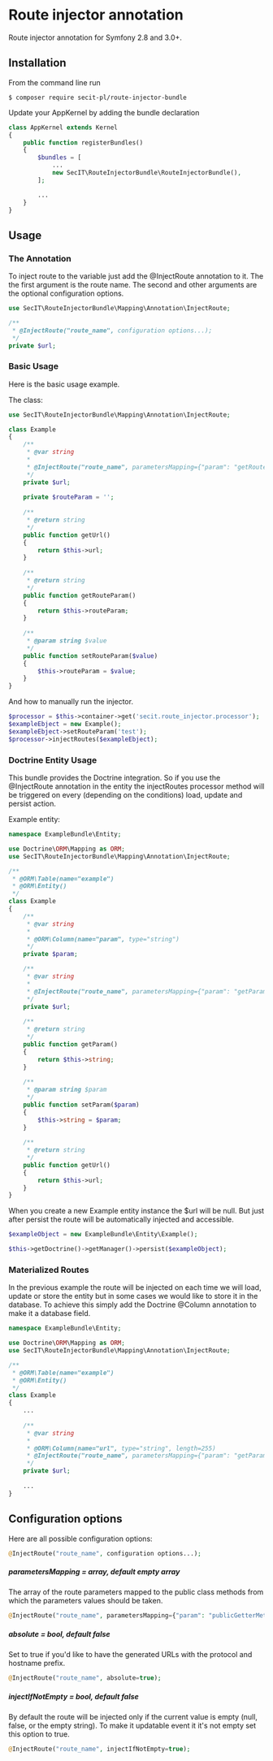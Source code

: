 # Route injector annotation

Route injector annotation for Symfony 2.8 and 3.0+.



## Installation

From the command line run

```
$ composer require secit-pl/route-injector-bundle
```

Update your AppKernel by adding the bundle declaration

```php
class AppKernel extends Kernel
{
    public function registerBundles()
    {
        $bundles = [
            ...
            new SecIT\RouteInjectorBundle\RouteInjectorBundle(),
        ];

        ...
    }
}
```

## Usage

### The Annotation

To inject route to the variable just add the @InjectRoute annotation to it.
The the first argument is the route name.
The second and other arguments are the optional configuration options.

```php
use SecIT\RouteInjectorBundle\Mapping\Annotation\InjectRoute;

/**
 * @InjectRoute("route_name", configuration options...);
 */
private $url;
```

### Basic Usage

Here is the basic usage example.

The class:

```php
use SecIT\RouteInjectorBundle\Mapping\Annotation\InjectRoute;

class Example
{
    /**
     * @var string
     *
     * @InjectRoute("route_name", parametersMapping={"param": "getRouteParam"});
     */
    private $url;
    
    private $routeParam = '';
    
    /**
     * @return string
     */
    public function getUrl()
    {
        return $this->url;
    }
    
    /**
     * @return string
     */
    public function getRouteParam()
    {
        return $this->routeParam;
    }
    
    /**
     * @param string $value
     */
    public function setRouteParam($value)
    {
        $this->routeParam = $value;
    }
}
```

And how to manually run the injector.

```php
$processor = $this->container->get('secit.route_injector.processor');
$exampleEbject = new Example();
$exampleEbject->setRouteParam('test');
$processor->injectRoutes($exampleEbject);
```

### Doctrine Entity Usage

This bundle provides the Doctrine integration. So if you use the @InjectRoute annotation in the entity
the injectRoutes processor method will be triggered on every (depending on the conditions) load, update and persist action.

Example entity:

```php
namespace ExampleBundle\Entity;

use Doctrine\ORM\Mapping as ORM;
use SecIT\RouteInjectorBundle\Mapping\Annotation\InjectRoute;

/**
 * @ORM\Table(name="example")
 * @ORM\Entity()
 */
class Example
{
    /**
     * @var string
     *
     * @ORM\Column(name="param", type="string")
     */
    private $param;

    /**
     * @var string
     *
     * @InjectRoute("route_name", parametersMapping={"param": "getParam"});
     */
    private $url;
    
    /**
     * @return string
     */
    public function getParam()
    {
        return $this->string;
    }
    
    /**
     * @param string $param
     */
    public function setParam($param)
    {
        $this->string = $param;
    }
    
    /**
     * @return string
     */
    public function getUrl()
    {
        return $this->url;
    }
}
```

When you create a new Example entity instance the $url will be null. But just after persist
the route will be automatically injected and accessible.

```php
$exampleObject = new ExampleBundle\Entity\Example();

$this->getDoctrine()->getManager()->persist($exampleObject);
```

### Materialized Routes

In the previous example the route will be injected on each time we will load, update or store the entity
but in some cases we would like to store it in the database. To achieve this simply add the Doctrine @Column
annotation to make it a database field.

```php
namespace ExampleBundle\Entity;

use Doctrine\ORM\Mapping as ORM;
use SecIT\RouteInjectorBundle\Mapping\Annotation\InjectRoute;

/**
 * @ORM\Table(name="example")
 * @ORM\Entity()
 */
class Example
{
    ...
    
    /**
     * @var string
     *
     * @ORM\Column(name="url", type="string", length=255)
     * @InjectRoute("route_name", parametersMapping={"param": "getParam"});
     */
    private $url;
    
    ...
}
```

## Configuration options

Here are all possible configuration options:

```php
@InjectRoute("route_name", configuration options...);
```

##### parametersMapping = array, default empty array
The array of the route parameters mapped to the public class methods from which the parameters
values should be taken.

```php
@InjectRoute("route_name", parametersMapping={"param": "publicGetterMethodName"});
```

##### absolute = bool, default false
Set to true if you'd like to have the generated URLs with the protocol and hostname prefix.

```php
@InjectRoute("route_name", absolute=true);
```

##### injectIfNotEmpty = bool, default false
By default the route will be injected only if the current value is empty (null, false, or the empty string).
To make it updatable event it it's not empty set this option to true.

```php
@InjectRoute("route_name", injectIfNotEmpty=true);
```
